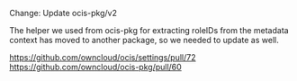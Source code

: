 Change: Update ocis-pkg/v2

The helper we used from ocis-pkg for extracting roleIDs from the metadata context has moved to another package, so we needed
to update as well.

https://github.com/owncloud/ocis/settings/pull/72
https://github.com/owncloud/ocis-pkg/pull/60
